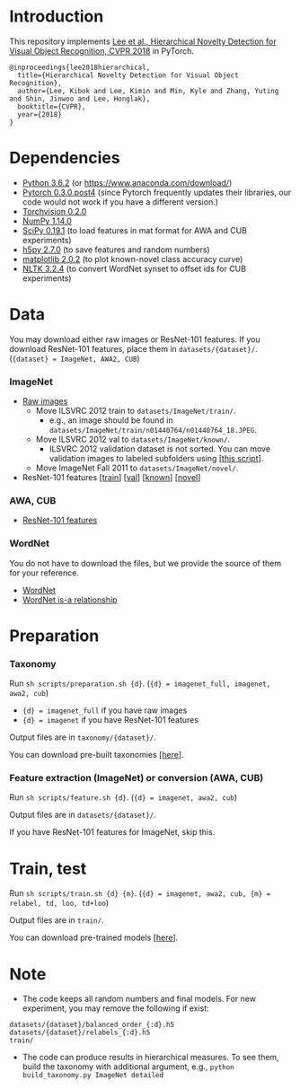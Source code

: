 # Introduction
This repository implements [Lee et al., Hierarchical Novelty Detection for Visual Object Recognition, CVPR 2018](https://arxiv.org/abs/1804.00722) in PyTorch.
```
@inproceedings{lee2018hierarchical,
  title={Hierarchical Novelty Detection for Visual Object Recognition},
  author={Lee, Kibok and Lee, Kimin and Min, Kyle and Zhang, Yuting and Shin, Jinwoo and Lee, Honglak},
  booktitle={CVPR},
  year={2018}
}
```

# Dependencies
- [Python 3.6.2](https://www.python.org/downloads/) (or https://www.anaconda.com/download/)
- [Pytorch 0.3.0.post4](https://pytorch.org/) (since Pytorch frequently updates their libraries, our code would not work if you have a different version.)
- [Torchvision 0.2.0](https://github.com/pytorch/vision)
- [NumPy 1.14.0](https://pypi.org/project/numpy)
- [SciPy 0.19.1](https://pypi.org/project/scipy) (to load features in mat format for AWA and CUB experiments)
- [h5py 2.7.0](https://pypi.org/project/h5py/) (to save features and random numbers)
- [matplotlib 2.0.2](https://pypi.org/project/matplotlib/) (to plot known-novel class accuracy curve)
- [NLTK 3.2.4](https://pypi.org/project/nltk/) (to convert WordNet synset to offset ids for CUB experiments)

# Data
You may download either raw images or ResNet-101 features. If you download ResNet-101 features, place them in `datasets/{dataset}/`. (`{dataset} = ImageNet, AWA2, CUB`)

### ImageNet
- [Raw images](http://image-net.org/download)
  - Move ILSVRC 2012 train to `datasets/ImageNet/train/`.
    - e.g., an image should be found in `datasets/ImageNet/train/n01440764/n01440764_18.JPEG`.
  - Move ILSVRC 2012 val to `datasets/ImageNet/known/`.
    - ILSVRC 2012 validation dataset is not sorted. You can move validation images to labeled subfolders using [[this script](https://raw.githubusercontent.com/soumith/imagenetloader.torch/master/valprep.sh)].
  - Move ImageNet Fall 2011 to `datasets/ImageNet/novel/`.
- ResNet-101 features [[train](https://drive.google.com/uc?export=download&id=1sFrzU_2W8aZUKgnzxI4lAVHqDupIN9Lv)] [[val](https://drive.google.com/uc?export=download&id=1r6--AVTY2_Na3CF9vfzaXQ5MSu-aYG8l)] [[known](https://drive.google.com/uc?export=download&id=1GXdD9eOIse6YPGWFY7LFCKB6uj12Ob99)] [[novel](https://drive.google.com/uc?export=download&id=17F34X0r_wOfvbcNHWzs1JGtLCkcyFmCU)]

### AWA, CUB
- [ResNet-101 features](http://datasets.d2.mpi-inf.mpg.de/xian/xlsa17.zip)

### WordNet
You do not have to download the files, but we provide the source of them for your reference.
- [WordNet](http://www.image-net.org/archive/wordnet.txt)
- [WordNet is-a relationship](http://www.image-net.org/archive/wordnet.is_a.txt)

# Preparation

### Taxonomy
Run `sh scripts/preparation.sh {d}`. (`{d} = imagenet_full, imagenet, awa2, cub`)
- `{d} = imagenet_full` if you have raw images
- `{d} = imagenet` if you have ResNet-101 features

Output files are in `taxonomy/{dataset}/`.

You can download pre-built taxonomies [[here](https://drive.google.com/uc?export=download&id=1p_-Yq3hd9ITrAveafj3sC00VCN3VJlE1)].

### Feature extraction (ImageNet) or conversion (AWA, CUB)
Run `sh scripts/feature.sh {d}`. (`{d} = imagenet, awa2, cub`)

Output files are in `datasets/{dataset}/`.

If you have ResNet-101 features for ImageNet, skip this.

# Train, test
Run `sh scripts/train.sh {d} {m}`. (`{d} = imagenet, awa2, cub, {m} = relabel, td, loo, td+loo`)

Output files are in `train/`.

You can download pre-trained models [[here](https://drive.google.com/uc?export=download&id=1y1CZAJZiVabFaTiim8sr89j_KqDs3bFv)].

# Note
- The code keeps all random numbers and final models. For new experiment, you may remove the following if exist:
```
datasets/{dataset}/balanced_order_{:d}.h5
datasets/{dataset}/relabels_{:d}.h5
train/
```
- The code can produce results in hierarchical measures. To see them, build the taxonomy with additional argument, e.g., `python build_taxonomy.py ImageNet detailed`
